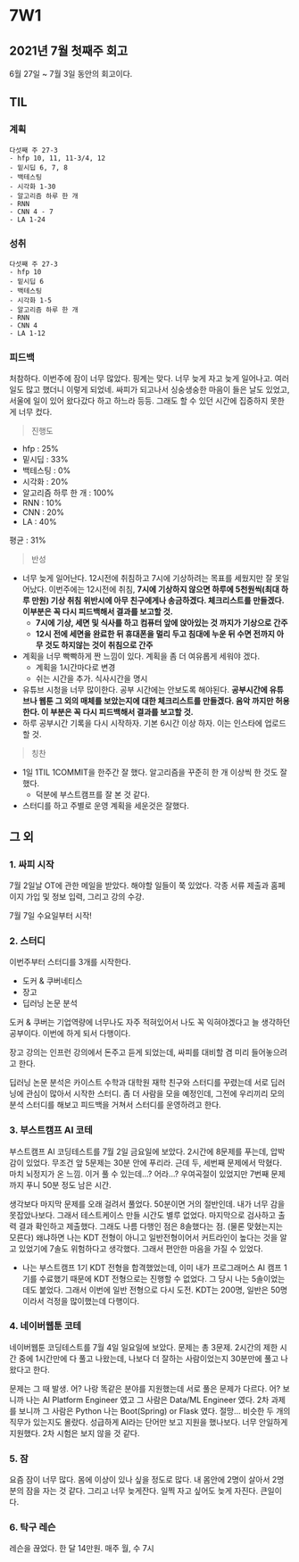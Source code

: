 # 7W1

## 2021년 7월 첫째주 회고

6월 27일 ~ 7월 3일 동안의 회고이다.

## TIL

### 계획

```text
다섯째 주 27-3
- hfp 10, 11, 11-3/4, 12
- 밑시딥 6, 7, 8
- 백테스팅
- 시각화 1-30
- 알고리즘 하루 한 개
- RNN
- CNN 4 - 7
- LA 1-24
```

### 성취

```text
다섯째 주 27-3
- hfp 10
- 밑시딥 6
- 백테스팅
- 시각화 1-5
- 알고리즘 하루 한 개
- RNN
- CNN 4
- LA 1-12
```

### 피드백

처참하다. 이번주에 잠이 너무 많았다. 핑계는 맞다. 너무 늦게 자고 늦게 일어나고. 여러 일도 많고 했더니 이렇게 되었네. 싸피가 되고나서 싱숭생숭한 마음이 들은 날도 있었고, 서울에 일이 있어 왔다갔다 하고 하느라 등등. 그래도 할 수 있던 시간에 집중하지 못한게 너무 컸다.

> 진행도

* hfp : 25%
* 밑시딥 : 33%
* 백테스팅 : 0%
* 시각화 : 20%
* 알고리즘 하루 한 개 : 100%
* RNN : 10%
* CNN : 20%
* LA : 40%

평균 : 31%

> 반성

* 너무 늦게 일어난다. 12시전에 취침하고 7시에 기상하려는 목표를 세웠지만 잘 못일어났다. 이번주에는 12시전에 취침, **7시에 기상하지 않으면 하루에 5천원씩\(최대 하루 만원\) 기상 취침 위반시에 아무 친구에게나 송금하겠다. 체크리스트를 만들겠다. 이부분은 꼭 다시 피드백해서 결과를 보고할 것.**
  * **7시에 기상, 세면 및 식사를 하고 컴퓨터 앞에 앉아있는 것 까지가 기상으로 간주**
  * **12시 전에 세면을 완료한 뒤 휴대폰을 멀리 두고 침대에 누운 뒤 수면 전까지 아무 것도 하지않는 것이 취침으로 간주**
* 계획을 너무 빡빡하게 짠 느낌이 있다. 계획을 좀 더 여유롭게 세워야 겠다.
  * 계획을 1시간마다로 변경
  * 쉬는 시간을 추가. 식사시간을 명시
* 유튜브 시청을 너무 많이한다. 공부 시간에는 안보도록 해야된다. **공부시간에 유튜브나 웹툰 그 외의 매체를 보았는지에 대한 체크리스트를 만들겠다. 음악 까지만 허용한다. 이 부분은 꼭 다시 피드백해서 결과를 보고할 것.**
* 하루 공부시간 기록을 다시 시작하자. 기본 6시간 이상 하자. 이는 인스타에 업로드할 것.

> 칭찬

* 1일 1TIL 1COMMIT을 한주간 잘 했다. 알고리즘을 꾸준히 한 개 이상씩 한 것도 잘했다.
  * 덕분에 부스트캠프를 잘 본 것 같다.
* 스터디를 하고 주별로 운영 계획을 세운것은 잘했다.



## 그 외

### 1. 싸피 시작

7월 2일날 OT에 관한 메일을 받았다. 해야할 일들이 쭉 있었다. 각종 서류 제출과 홈페이지 가입 및 정보 입력, 그리고 강의 수강.

7월 7일 수요일부터 시작!

### 2. 스터디

이번주부터 스터디를 3개를 시작한다.

* 도커 & 쿠버네티스
* 장고
* 딥러닝 논문 분석

도커 & 쿠버는 기업역량에 너무나도 자주 적혀있어서 나도 꼭 익혀야겠다고 늘 생각하던 공부이다. 이번에 하게 되서 다행이다.

장고 강의는 인프런 강의에서 돈주고 듣게 되었는데, 싸피를 대비할 겸 미리 들어놓으려고 한다.

딥러닝 논문 분석은 카이스트 수학과 대학원 재학 친구와 스터디를 꾸렸는데 서로 딥러닝에 관심이 많아서 시작한 스터디. 좀 더 사람을 모을 예정인데, 그전에 우리끼리 모의 분석 스터디를 해보고 피드백을 거쳐서 스터디를 운영하려고 한다.

### 3. 부스트캠프 AI 코테

부스트캠프 AI 코딩테스트를 7월 2일 금요일에 보았다. 2시간에 8문제를 푸는데, 압박감이 있었다. 무조건 앞 5문제는 30분 안에 푸리라. 근데 두, 세번째 문제에서 막혔다. 마치 뇌정지가 온 느낌. 이거 풀 수 있는데...? 어라...? 우여곡절이 있었지만 7번째 문제까지 푸니 50분 정도 남은 시간.

생각보다 마지막 문제를 오래 걸려서 풀었다. 50분이면 거의 절반인데. 내가 너무 감을 못잡았나보다. 그래서 테스트케이스 만들 시간도 별루 없었다. 마지막으로 검사하고 출력 결과 확인하고 제출했다. 그래도 나름 다행인 점은 8솔했다는 점. \(물론 맞혔는지는 모른다\) 왜냐하면 나는 KDT 전형이 아니고 일반전형이어서 커트라인이 높다는 것을 알고 있었기에 7솔도 위험하다고 생각했다. 그래서 편안한 마음을 가질 수 있었다.

* 나는 부스트캠프 1기 KDT 전형을 합격했었는데, 이미 내가 프로그래머스 AI 캠프 1기를 수료했기 때문에 KDT 전형으로는 진행할 수 없었다. 그 당시 나는 5솔이었는데도 붙었다. 그래서 이번에 일반 전형으로 다시 도전. KDT는 200명, 일반은 50명이라서 걱정을 많이했는데 다행이다.

### 4. 네이버웹툰 코테

네이버웹툰 코딩테스트를 7월 4일 일요일에 보았다. 문제는 총 3문제. 2시간의 제한 시간 중에 1시간만에 다 풀고 나왔는데, 나보다 더 잘하는 사람이었는지 30분만에 풀고 나왔다고 한다.

문제는 그 때 발생. 어? 나랑 똑같은 분야를 지원했는데 서로 풀은 문제가 다르다. 어? 보니까 나는 AI Platform Engineer 였고 그 사람은 Data/ML Engineer 였다. 2차 과제를 보니까 그 사람은 Python 나는 Boot\(Spring\) or Flask 였다. 절망... 비슷한 두 개의 직무가 있는지도 몰랐다. 성급하게 AI라는 단어만 보고 지원을 했나보다. 너무 안일하게 지원했다. 2차 시험은 보지 않을 것 같다.

### 5. 잠

요즘 잠이 너무 많다. 몸에 이상이 있나 싶을 정도로 많다. 내 몸안에 2명이 살아서 2명분의 잠을 자는 것 같다. 그리고 너무 늦게잔다. 일찍 자고 싶어도 늦게 자진다. 큰일이다.

### 6. 탁구 레슨

레슨을 끊었다. 한 달 14만원. 매주 월, 수 7시



